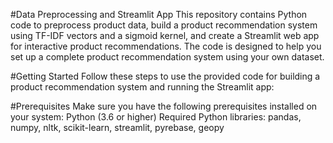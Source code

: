 #Data Preprocessing and Streamlit App
This repository contains Python code to preprocess product data, build a product recommendation system using TF-IDF vectors and a sigmoid kernel, and create a Streamlit web app for interactive product recommendations. The code is designed to help you set up a complete product recommendation system using your own dataset.

#Getting Started
Follow these steps to use the provided code for building a product recommendation system and running the Streamlit app:

#Prerequisites
Make sure you have the following prerequisites installed on your system:
Python (3.6 or higher)
Required Python libraries: pandas, numpy, nltk, scikit-learn, streamlit, pyrebase, geopy
